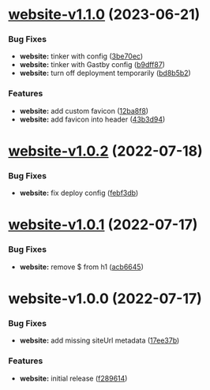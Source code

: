 # [website-v1.1.0](https://github.com/intradoc/media/compare/website-v1.0.2...website-v1.1.0) (2023-06-21)


### Bug Fixes

* **website:** tinker with config ([3be70ec](https://github.com/intradoc/media/commit/3be70ecd87f9ca93e370c7ea3720af436b6d09cc))
* **website:** tinker with Gastby config ([b9dff87](https://github.com/intradoc/media/commit/b9dff87035dc444598d611caa64c85728ad9d9a9))
* **website:** turn off deployment temporarily ([bd8b5b2](https://github.com/intradoc/media/commit/bd8b5b20d54f942ef34481b2f5fcc20e27722c53))


### Features

* **website:** add custom favicon ([12ba8f8](https://github.com/intradoc/media/commit/12ba8f8446f03e83a18dceff52655be1f8934a9f))
* **website:** add favicon into header ([43b3d94](https://github.com/intradoc/media/commit/43b3d94b6c7ef6bfb5e63f34ac842196810853e6))

# [website-v1.0.2](https://github.com/intradoc/media/compare/website-v1.0.1...website-v1.0.2) (2022-07-18)


### Bug Fixes

* **website:** fix deploy config ([febf3db](https://github.com/intradoc/media/commit/febf3dbebfdb30c8a6a114145dada1bbfdb6850f))

# [website-v1.0.1](https://github.com/intradoc/media/compare/website-v1.0.0...website-v1.0.1) (2022-07-17)


### Bug Fixes

* **website:** remove $ from h1 ([acb6645](https://github.com/intradoc/media/commit/acb66457eb8aaaa95f3ec966b3b1969d33432923))

# website-v1.0.0 (2022-07-17)


### Bug Fixes

* **website:** add missing siteUrl metadata ([17ee37b](https://github.com/intradoc/media/commit/17ee37ba116e9f229433d22ab5a36fa70d2fc5bf))


### Features

* **website:** initial release ([f289614](https://github.com/intradoc/media/commit/f289614b2d03ec63b9ab9a0a6676eeae3a6143f5))
